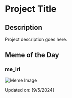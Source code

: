 # Project Title

## Description

Project description goes here.

## Meme of the Day

### me_irl
![Meme Image](https://i.redd.it/997i3ddewhmd1.png)

Updated on: [9/5/2024]